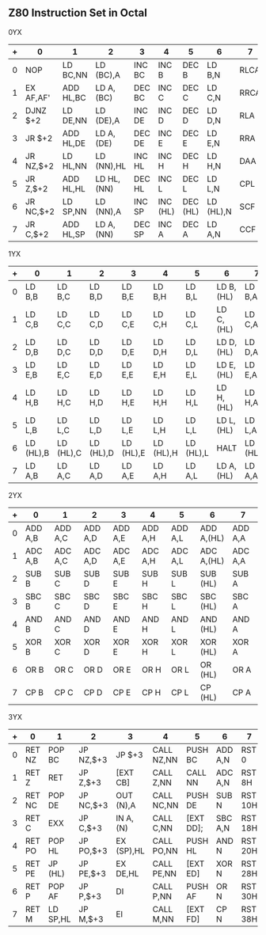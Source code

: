 Z80 Instruction Set in Octal
----------------------------

0YX

|+ |0           |1           |2           |3           |4          |5           |6           |7          |
|--|------------|------------|------------|------------|-----------|------------|------------|------------|
|0 | NOP        | LD BC,NN   | LD (BC),A  | INC BC     | INC B     | DEC B      | LD B,N     | RLCA       |
|1 | EX AF,AF'  | ADD HL,BC  | LD A,(BC)  | DEC BC     | INC C     | DEC C      | LD C,N     | RRCA       |
|2 | DJNZ $+2   | LD DE,NN   | LD (DE),A  | INC DE     | INC D     | DEC D      | LD D,N     | RLA        |
|3 | JR $+2     | ADD HL,DE  | LD A,(DE)  | DEC DE     | INC E     | DEC E      | LD E,N     | RRA        |
|4 | JR NZ,$+2  | LD HL,NN   | LD (NN),HL | INC HL     | INC H     | DEC H      | LD H,N     | DAA        |
|5 | JR Z,$+2   | ADD HL,HL  | LD HL,(NN) | DEC HL     | INC L     | DEC L      | LD L,N     | CPL        |
|6 | JR NC,$+2  | LD SP,NN   | LD (NN),A  | INC SP     | INC (HL)  | DEC (HL)   | LD (HL),N  | SCF        |
|7 | JR C,$+2   | ADD HL,SP  | LD A,(NN)  | DEC SP     | INC A     | DEC A      | LD A,N     | CCF        |

1YX

|+ |0           |1           |2           |3           |4          |5           |6           |7           |
|--|------------|------------|------------|------------|-----------|------------|------------|-------------
|0 | LD B,B     | LD B,C     | LD B,D     | LD B,E     | LD B,H    | LD B,L     | LD B,(HL)  | LD B,A     |
|1 | LD C,B     | LD C,C     | LD C,D     | LD C,E     | LD C,H    | LD C,L     | LD C,(HL)  | LD C,A     |
|2 | LD D,B     | LD D,C     | LD D,D     | LD D,E     | LD D,H    | LD D,L     | LD D,(HL)  | LD D,A     |
|3 | LD E,B     | LD E,C     | LD E,D     | LD E,E     | LD E,H    | LD E,L     | LD E,(HL)  | LD E,A     |
|4 | LD H,B     | LD H,C     | LD H,D     | LD H,E     | LD H,H    | LD H,L     | LD H,(HL)  | LD H,A     |
|5 | LD L,B     | LD L,C     | LD L,D     | LD L,E     | LD L,H    | LD L,L     | LD L,(HL)  | LD L,A     |
|6 | LD (HL),B  | LD (HL),C  | LD (HL),D  | LD (HL),E  | LD (HL),H | LD (HL),L  | HALT       | LD (HL),A  |
|7 | LD A,B     | LD A,C     | LD A,D     | LD A,E     | LD A,H    | LD A,L     | LD A,(HL)  | LD A,A     |

2YX

|+ |0           |1           |2           |3           |4          |5           |6           |7           |
|--|------------|------------|------------|------------|-----------|------------|------------|-------------
|0 | ADD A,B    | ADD A,C    | ADD A,D    | ADD A,E    | ADD A,H   | ADD A,L    | ADD A,(HL) | ADD A,A    |
|1 | ADC A,B    | ADC A,C    | ADC A,D    | ADC A,E    | ADC A,H   | ADC A,L    | ADC A,(HL) | ADC A,A    |
|2 | SUB B      | SUB C      | SUB D      | SUB E      | SUB H     | SUB L      | SUB (HL)   | SUB A      |
|3 | SBC B      | SBC C      | SBC D      | SBC E      | SBC H     | SBC L      | SBC (HL)   | SBC A      |
|4 | AND B      | AND C      | AND D      | AND E      | AND H     | AND L      | AND (HL)   | AND A      |
|5 | XOR B      | XOR C      | XOR D      | XOR E      | XOR H     | XOR L      | XOR (HL)   | XOR A      |
|6 | OR B       | OR C       | OR D       | OR E       | OR H      | OR L       | OR (HL)    | OR A       |
|7 | CP B       | CP C       | CP D       | CP E       | CP H      | CP L       | CP (HL)    | CP A       |

3YX

|+ |0           |1           |2           |3           |4          |5           |6           |7           |
|--|------------|------------|------------|------------|-----------|------------|------------|-------------
|0 | RET NZ     | POP BC     | JP NZ,$+3  | JP $+3     | CALL NZ,NN| PUSH BC    | ADD A,N    | RST 0      |
|1 | RET Z      | RET        | JP Z,$+3   | [EXT CB]   | CALL Z,NN | CALL NN    | ADC A,N    | RST 8H     |
|2 | RET NC     | POP DE     | JP NC,$+3  | OUT (N),A  | CALL NC,NN| PUSH DE    | SUB N      | RST 10H    |
|3 | RET C      | EXX        | JP C,$+3   | IN A,(N)   | CALL C,NN | [EXT DD];  | SBC A,N    | RST 18H    |
|4 | RET PO     | POP HL     | JP PO,$+3  | EX (SP),HL | CALL PO,NN| PUSH HL    | AND N      | RST 20H    |
|5 | RET PE     | JP (HL)    | JP PE,$+3  | EX DE,HL   | CALL PE,NN| [EXT ED]   | XOR N      | RST 28H    |
|6 | RET P      | POP AF     | JP P,$+3   | DI         | CALL P,NN | PUSH AF    | OR N       | RST 30H    |
|7 | RET M      | LD SP,HL   | JP M,$+3   | EI         | CALL M,NN | [EXT FD]   | CP N       | RST 38H    |
